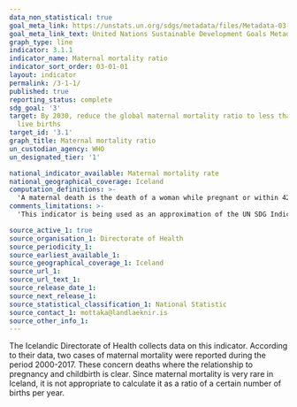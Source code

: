 ```yaml
---
data_non_statistical: true
goal_meta_link: https://unstats.un.org/sdgs/metadata/files/Metadata-03-01-01.pdf
goal_meta_link_text: United Nations Sustainable Development Goals Metadata (pdf 865kB)
graph_type: line
indicator: 3.1.1
indicator_name: Maternal mortality ratio
indicator_sort_order: 03-01-01
layout: indicator
permalink: /3-1-1/
published: true
reporting_status: complete
sdg_goal: '3'
target: By 2030, reduce the global maternal mortality ratio to less than 70 per 100,000
  live births
target_id: '3.1'
graph_title: Maternal mortality ratio
un_custodian_agency: WHO
un_designated_tier: '1'

national_indicator_available: Maternal mortality rate
national_geographical_coverage: Iceland
computation_definitions: >-
  'A maternal death is the death of a woman while pregnant or within 42 days of termination of pregnancy, irrespective of the duration and the site of the pregnancy, from any cause related to or aggravated by the pregnancy or its management, but not from accidental or incidental causes.'
comments_limitations: >-
  'This indicator is being used as an approximation of the UN SDG Indicator. Where possible, we will work to identify or develop UK data to meet the global indicator specification. This indicator has been identified in collaboration with topic experts.'

source_active_1: true
source_organisation_1: Directorate of Health
source_periodicity_1: 
source_earliest_available_1: 
source_geographical_coverage_1: Iceland
source_url_1: 
source_url_text_1: 
source_release_date_1: 
source_next_release_1: 
source_statistical_classification_1: National Statistic
source_contact_1: mottaka@landlaeknir.is
source_other_info_1: 
---
```


The Icelandic Directorate of Health collects data on this indicator. According to their data, two cases of maternal mortality were reported during the period 2000-2017. These concern deaths where the relationship to pregnancy and childbirth is clear. Since maternal mortality is very rare in Iceland, it is not appropriate to calculate it as a ratio of a certain number of births per year.
